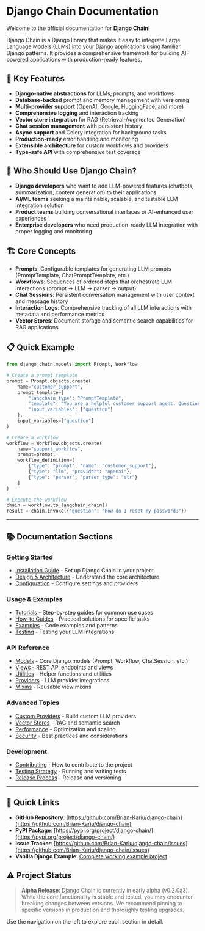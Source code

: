 # Django Chain Documentation

Welcome to the official documentation for **Django Chain**!

Django Chain is a Django library that makes it easy to integrate Large Language Models (LLMs) into your Django applications using familiar Django patterns. It provides a comprehensive framework for building AI-powered applications with production-ready features.

## 🚀 **Key Features**

- **Django-native abstractions** for LLMs, prompts, and workflows
- **Database-backed** prompt and memory management with versioning
- **Multi-provider support** (OpenAI, Google, HuggingFace, and more)
- **Comprehensive logging** and interaction tracking
- **Vector store integration** for RAG (Retrieval-Augmented Generation)
- **Chat session management** with persistent history
- **Async support** and Celery integration for background tasks
- **Production-ready** error handling and monitoring
- **Extensible architecture** for custom workflows and providers
- **Type-safe API** with comprehensive test coverage

## 🎯 **Who Should Use Django Chain?**

- **Django developers** who want to add LLM-powered features (chatbots, summarization, content generation) to their applications
- **AI/ML teams** seeking a maintainable, scalable, and testable LLM integration solution
- **Product teams** building conversational interfaces or AI-enhanced user experiences
- **Enterprise developers** who need production-ready LLM integration with proper logging and monitoring

## 🏗️ **Core Concepts**

- **Prompts**: Configurable templates for generating LLM prompts (PromptTemplate, ChatPromptTemplate, etc.)
- **Workflows**: Sequences of ordered steps that orchestrate LLM interactions (prompt → LLM → parser → output)
- **Chat Sessions**: Persistent conversation management with user context and message history
- **Interaction Logs**: Comprehensive tracking of all LLM interactions with metadata and performance metrics
- **Vector Stores**: Document storage and semantic search capabilities for RAG applications

## 📋 **Quick Example**

```python
from django_chain.models import Prompt, Workflow

# Create a prompt template
prompt = Prompt.objects.create(
    name="customer_support",
    prompt_template={
        "langchain_type": "PromptTemplate",
        "template": "You are a helpful customer support agent. Question: {question}",
        "input_variables": ["question"]
    },
    input_variables=["question"]
)

# Create a workflow
workflow = Workflow.objects.create(
    name="support_workflow",
    prompt=prompt,
    workflow_definition=[
        {"type": "prompt", "name": "customer_support"},
        {"type": "llm", "provider": "openai"},
        {"type": "parser", "parser_type": "str"}
    ]
)

# Execute the workflow
chain = workflow.to_langchain_chain()
result = chain.invoke({"question": "How do I reset my password?"})
```

---

## 📚 **Documentation Sections**

### **Getting Started**
- [Installation Guide](introduction/installation.md) - Set up Django Chain in your project
- [Design & Architecture](introduction/design.md) - Understand the core architecture
- [Configuration](introduction/configuration.md) - Configure settings and providers

### **Usage & Examples**
- [Tutorials](usage/tutorials.md) - Step-by-step guides for common use cases
- [How-to Guides](usage/how-to-guides.md) - Practical solutions for specific tasks
- [Examples](usage/examples.md) - Code examples and patterns
- [Testing](usage/testing.md) - Testing your LLM integrations

### **API Reference**
- [Models](api/models.md) - Core Django models (Prompt, Workflow, ChatSession, etc.)
- [Views](api/views.md) - REST API endpoints and views
- [Utilities](api/utilities.md) - Helper functions and utilities
- [Providers](api/providers.md) - LLM provider integrations
- [Mixins](api/mixins.md) - Reusable view mixins

### **Advanced Topics**
- [Custom Providers](advanced/custom-providers.md) - Build custom LLM providers
- [Vector Stores](advanced/vector-stores.md) - RAG and semantic search
- [Performance](advanced/performance.md) - Optimization and scaling
- [Security](advanced/security.md) - Best practices and considerations

### **Development**
- [Contributing](contributing/README.md) - How to contribute to the project
- [Testing Strategy](contributing/testing.md) - Running and writing tests
- [Release Process](contributing/releases.md) - Release and versioning

---

## 🔗 **Quick Links**

- **GitHub Repository**: [https://github.com/Brian-Kariu/django-chain](https://github.com/Brian-Kariu/django-chain)
- **PyPI Package**: [https://pypi.org/project/django-chain/](https://pypi.org/project/django-chain/)
- **Issue Tracker**: [https://github.com/Brian-Kariu/django-chain/issues](https://github.com/Brian-Kariu/django-chain/issues)
- **Vanilla Django Example**: [Complete working example project](https://github.com/Brian-Kariu/django-chain/tree/main/examples/vanilla_django)

## ⚠️ **Project Status**

> **Alpha Release**: Django Chain is currently in early alpha (v0.2.0a3). While the core functionality is stable and tested, you may encounter breaking changes between versions. We recommend pinning to specific versions in production and thoroughly testing upgrades.

Use the navigation on the left to explore each section in detail.
